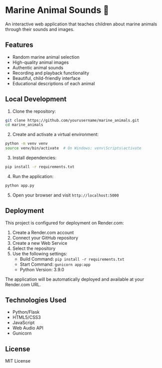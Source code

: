# Marine Animal Sounds 🐋

An interactive web application that teaches children about marine animals through their sounds and images.

## Features

- Random marine animal selection
- High-quality animal images
- Authentic animal sounds
- Recording and playback functionality
- Beautiful, child-friendly interface
- Educational descriptions of each animal

## Local Development

1. Clone the repository:
```bash
git clone https://github.com/yourusername/marine_animals.git
cd marine_animals
```

2. Create and activate a virtual environment:
```bash
python -m venv venv
source venv/bin/activate  # On Windows: venv\Scripts\activate
```

3. Install dependencies:
```bash
pip install -r requirements.txt
```

4. Run the application:
```bash
python app.py
```

5. Open your browser and visit `http://localhost:5000`

## Deployment

This project is configured for deployment on Render.com:

1. Create a Render.com account
2. Connect your GitHub repository
3. Create a new Web Service
4. Select the repository
5. Use the following settings:
   - Build Command: `pip install -r requirements.txt`
   - Start Command: `gunicorn app:app`
   - Python Version: 3.9.0

The application will be automatically deployed and available at your Render.com URL.

## Technologies Used

- Python/Flask
- HTML5/CSS3
- JavaScript
- Web Audio API
- Gunicorn

## License

MIT License 